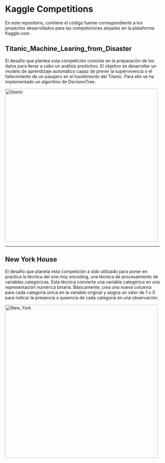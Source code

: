# Kaggle Competitions

En este repositorio, contiene el código fuente correspondiente a los proyectos desarrollados para las competiciones alojadas en la plataforma Kaggle.com.

## Titanic_Machine_Learing_from_Disaster

El desafío que plantea esta competición consiste en la preparación de los datos para llevar a cabo un análisis predictivo. 
El objetivo es desarrollar un modelo de aprendizaje automático capaz de prever la supervivencia o el fallecimiento de un pasajero en el hundimiento del Titanic.
Para ello se ha implementado un algoritmo de DecisionTree.

<img width="497" alt="titanic" src="https://github.com/CharlyCRM/Kaggle_competitions/assets/136794111/3efa167d-0565-4694-8737-5eb28d246cf6">

---

## New York House

El desafío que planeta esta competición a sido utilizado para poner en practica la técnica del one-hoy encoding, una técnica de procesamiento de variables categóricas. Esta técnica convierte una variable categórica en una representación numérica binaria. Básicamente, crea una nueva columna para cada categoría única en la variable original y asigna un valor de 1 o 0 para indicar la presencia o ausencia de cada categoría en una observación.⁣

<img width="497" alt="New_York" src="https://github.com/CharlyCRM/Kaggle_competitions/assets/136794111/4f91f637-bdba-4855-9e6c-35122a1d0a25">

